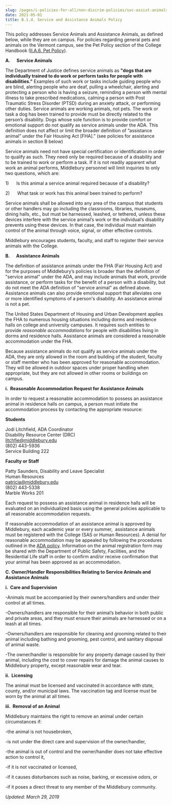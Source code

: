 ```yaml
---
slug: /pages/i-policies-for-all/non-discrim-policies/svc-assist-animals
date: 2021-05-01
title: B.1.d. Service and Assistance Animals Policy
---
```

This policy addresses Service Animals and Assistance Animals, as defined below, while they are on campus. For policies regarding general pets and animals on the Vermont campus, see the Pet Policy section of the College Handbook ([II.A.6. Pet Policy](/pages/ii-ug-college-policies/commun-policies/pets)).

**A.      Service Animals**

The Department of Justice defines service animals as **"dogs that are individually trained to do work or perform tasks for people with disabilities."** Examples of such work or tasks include guiding people who are blind, alerting people who are deaf, pulling a wheelchair, alerting and protecting a person who is having a seizure, reminding a person with mental illness to take prescribed medications, calming a person with Post Traumatic Stress Disorder (PTSD) during an anxiety attack, or performing other duties. Service animals are working animals, not pets. The work or task a dog has been trained to provide must be directly related to the person’s disability. Dogs whose sole function is to provide comfort or emotional support do not qualify as service animals under the ADA. This definition does not affect or limit the broader definition of “assistance animal” under the Fair Housing Act \[FHA\].” (see policies for assistance animals in section B below)

Service animals need not have special certification or identification in order to qualify as such. They need only be required because of a disability and to be trained to work or perform a task. If it is not readily apparent what work an animal performs, Middlebury personnel will limit inquiries to only two questions, which are:

1)      Is this animal a service animal required because of a disability?

2)      What task or work has this animal been trained to perform?

Service animals shall be allowed into any area of the campus that students or other handlers may go including the classrooms, libraries, museums, dining halls, etc., but must be harnessed, leashed, or tethered, unless these devices interfere with the service animal’s work or the individual’s disability prevents using these devices. In that case, the individual must maintain control of the animal through voice, signal, or other effective controls.

Middlebury encourages students, faculty, and staff to register their service animals with the College.

**B.      Assistance Animals**

The definition of assistance animals under the FHA (Fair Housing Act) and for the purposes of Middlebury’s policies is broader than the definition of "service animal" under the ADA, and may include animals that work, provide assistance, or perform tasks for the benefit of a person with a disability, but do not meet the ADA definition of "service animal" as defined above. Assistance animals can also provide emotional support that alleviates one or more identified symptoms of a person's disability. An assistance animal is not a pet.

The United States Department of Housing and Urban Development applies the FHA to numerous housing situations including dorms and residence halls on college and university campuses. It requires such entities to provide _reasonable accommodations_ for people with disabilities living in dorms and residence halls. Assistance animals are considered a reasonable accommodation under the FHA.

Because assistance animals do not qualify as service animals under the ADA, they are only allowed in the room and building of the student, faculty or staff member who has been approved for reasonable accommodation. They will be allowed in outdoor spaces under proper handling when appropriate, but they are not allowed in other rooms or buildings on campus.

**i.  Reasonable Accommodation Request for Assistance Animals**

In order to request a reasonable accommodation to possess an assistance animal in residence halls on campus, a person must initiate the accommodation process by contacting the appropriate resource:

**Students**

Jodi Litchfield, ADA Coordinator  
Disability Resource Center (DRC)  
[litchfie@middlebury.edu](mailto:litchfie@middlebury.edu)  
(802) 443-5936  
Service Building 222

**Faculty or Staff**

Patty Saunders, Disability and Leave Specialist  
Human Resources  
[patricia@middlebury.edu](mailto:patricia@middlebury.edu)  
(802) 443-5338  
Marble Works 201

Each request to possess an assistance animal in residence halls will be evaluated on an individualized basis using the general policies applicable to all reasonable accommodation requests.

If reasonable accommodation of an assistance animal is approved by Middlebury, each academic year or every summer,  assistance animals must be registered with the College (SAS or Human Resources). A denial for reasonable accommodation may be appealed by following the procedures outlined in the [ADA policy](https://www.middlebury.edu/student-life/community-living/diversity-inclusivity/american-disability-act/policy#Appeals). Information on the animal registration form may be shared with the Department of Public Safety, Facilities, and the Residential Life staff in order to confirm and/or receive confirmation that your animal has been approved as an accommodation.

**C.** **Owner/Handler Responsibilities Relating to Service Animals and Assistance Animals**

**i.  Care and Supervision**

\-Animals must be accompanied by their owners/handlers and under their control at all times.

\-Owners/handlers are responsible for their animal’s behavior in both public and private areas, and they must ensure their animals are harnessed or on a leash at all times.

\-Owners/handlers are responsible for cleaning and grooming related to their animal including bathing and grooming, pest control, and sanitary disposal of animal waste.

\-The owner/handler is responsible for any property damage caused by their animal, including the cost to cover repairs for damage the animal causes to Middlebury property, except reasonable wear and tear.

**ii.  Licensing**

The animal must be licensed and vaccinated in accordance with state, county, and/or municipal laws. The vaccination tag and license must be worn by the animal at all times.

**iii.  Removal of an Animal**

Middlebury maintains the right to remove an animal under certain circumstances if:

\-the animal is not housebroken,

\-is not under the direct care and supervision of the owner/handler,

\-the animal is out of control and the owner/handler does not take effective action to control it,

\-if it is not vaccinated or licensed,

\-if it causes disturbances such as noise, barking, or excessive odors, or

\-if it poses a direct threat to any member of the Middlebury community.

_Updated: March 29, 2019_